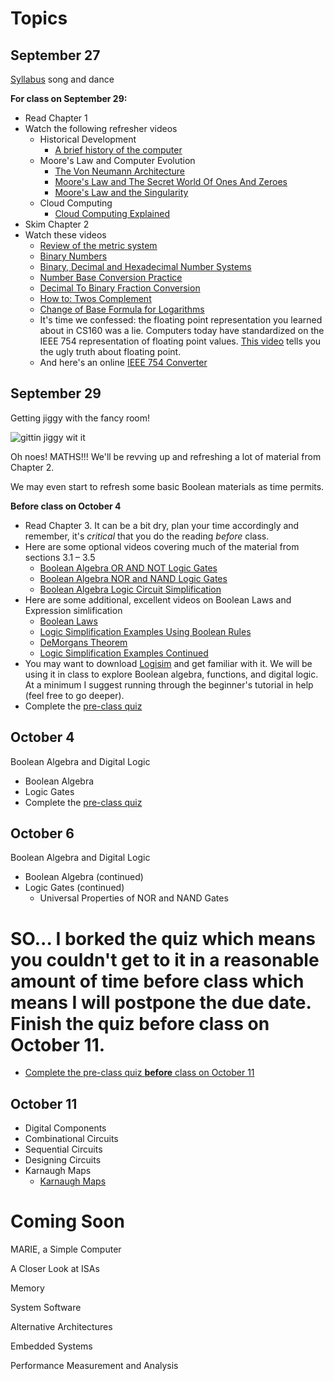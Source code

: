 # Topics

## September 27
[Syllabus](https://github.com/joeparis/CS271-Fall-16/blob/master/README.md) song and dance

**For class on September 29:**

* Read Chapter 1
* Watch the following refresher videos
	* Historical Development
		* [A brief history of the computer](https://www.youtube.com/embed/97HvcEPHsyI)
	* Moore's Law and Computer Evolution
		* [The Von Neumann Architecture](https://youtu.be/5BpgAHBZgec)
		* [Moore's Law and The Secret World Of Ones And Zeroes](https://youtu.be/1qQE5Xwe7fs)
		* [Moore's Law and the Singularity](https://youtu.be/YXYcvxg_Yro)
	* Cloud Computing 
		* [Cloud Computing Explained](https://youtu.be/gqdDyEEn92Y)
* Skim Chapter 2
* Watch these videos
	* [Review of the metric system](https://youtu.be/UyDMwnkeAwQ)
	* [Binary Numbers](https://youtu.be/ry1hpm1GXVI)
	* [Binary, Decimal and Hexadecimal Number Systems](https://youtu.be/_97OwCkjh3c)
	* [Number Base Conversion Practice](https://youtu.be/Fpm-E5v6ddc)
	* [Decimal To Binary Fraction Conversion](https://youtu.be/j8Ya6b27wEA)
	* [How to: Twos Complement](https://youtu.be/n6taPbsRqV4)
	* [Change of Base Formula for Logarithms](https://youtu.be/pZqDXF-hA18)
	* It's time we confessed: the floating point representation you learned about in CS160 was a lie. Computers today have standardized on the IEEE 754 representation of floating point values. [This video](https://youtu.be/yh2m7BSzRRo) tells you the ugly truth about floating point.
	* And here's an online 
[IEEE 754 Converter](http://www.h-schmidt.net/FloatConverter/IEEE754.html)

 
## September 29
Getting jiggy with the fancy room!

![gittin jiggy wit it](http://i.imgur.com/vPA4g0b.gif)


Oh noes! MATHS!!! We'll be revving up and refreshing a lot of material from Chapter 2.

We may even start to refresh some basic Boolean materials as time permits. 

**Before class on October 4**
* Read Chapter 3. It can be a bit dry, plan your time accordingly and remember, it's *critical* that you do the reading *before* class.
* Here are some optional videos covering much of the material from sections 3.1 – 3.5
  * [Boolean Algebra OR AND NOT Logic Gates](https://youtu.be/iStLeNIZ6Pg)
  * [Boolean Algebra NOR and NAND Logic Gates](https://youtu.be/qUio80-zcIU)
  * [Boolean Algebra Logic Circuit Simplification](https://youtu.be/JqhaPnJGe7g)
* Here are some additional, excellent videos on Boolean Laws and Expression simlification
  * [Boolean Laws](https://youtu.be/hQefZ6d9m2k)
  * [Logic Simplification Examples Using Boolean Rules](https://youtu.be/59BbncMjL8I)
  * [DeMorgans Theorem](https://youtu.be/wTUO3_kYOMY)
  * [Logic Simplification Examples Continued](https://youtu.be/6jILMHPCa98)
* You may want to download [Logisim](http://www.cburch.com/logisim/) and get familiar with it. We will be using it in class to explore Boolean algebra, functions, and digital logic. At a minimum I suggest running through the beginner's tutorial in help (feel free to go deeper). 
* Complete the [pre-class quiz](https://goo.gl/forms/LvitD7pdVzAEb4jI2)

## October 4
Boolean Algebra and Digital Logic
* Boolean Algebra
* Logic Gates
* Complete the [pre-class quiz](https://goo.gl/forms/rQtEeM7CWw6vqtak2)

## October 6
Boolean Algebra and Digital Logic
* Boolean Algebra (continued)
* Logic Gates (continued)
  * Universal Properties of NOR and NAND Gates

# SO... I borked the quiz which means you couldn't get to it in a reasonable amount of time before class which means I will postpone the due date. Finish the quiz before class on October 11.
* [Complete the pre-class quiz **before** class on October 11](https://youtu.be/SOMdzLslYIg)

## October 11
* Digital Components
* Combinational Circuits
* Sequential Circuits
* Designing Circuits
* Karnaugh Maps
  * [Karnaugh Maps](https://youtu.be/eGNdpwOrsTo)

# Coming Soon
MARIE, a Simple Computer

A Closer Look at ISAs

Memory

System Software

Alternative Architectures

Embedded Systems

Performance Measurement and Analysis
